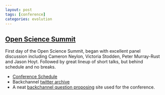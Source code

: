 ```yaml
---
layout: post
tags: [conference]
categories: evolution
---
```






 





[Open Science Summit](http://opensciencesummit.com/ "http://opensciencesummit.com/")
------------------------------------------------------------------------------------

First day of the Open Science Summit, began with excellent panel
discussion including Cameron Neylon, Victoria Stodden, Peter Murray-Rust
and Jason Hoyt. Followed by great lineup of short talks, but behind
schedule and no breaks.

-   [Conference
    Schedule](http://opensciencesummit.com/schedule/schedule "http://opensciencesummit.com/schedule/schedule")
-   Backchannel [twitter
    archive](http://opensciencefoundation.com/oss2010/ "http://opensciencefoundation.com/oss2010/")
-   A neat [backchannel question
    proposing](http://oss2010.backchan.nl/conferences/view/30 "http://oss2010.backchan.nl/conferences/view/30")
    site used for the conference.

